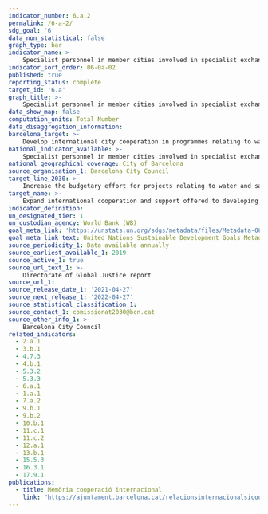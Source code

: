 ```yaml
---
indicator_number: 6.a.2
permalink: /6-a-2/
sdg_goal: '6'
data_non_statistical: false
graph_type: bar
indicator_name: >-
    Specialist personnel in member cities involved in specialist exchange programmes concerning water-cycle management
indicator_sort_order: 06-0a-02
published: true
reporting_status: complete
target_id: '6.a'
graph_title: >-
    Specialist personnel in member cities involved in specialist exchange programmes concerning water-cycle management
data_show_map: false
computation_units: Total Number
data_disaggregation_information: 
barcelona_target: >-
    Develop international city cooperation in programmes relating to water and sanitation
national_indicator_available: >-
    Specialist personnel in member cities involved in specialist exchange programmes concerning water-cycle management
national_geographical_coverage: City of Barcelona
source_organisation_1: Barcelona City Council
target_line_2030: >-
    Increase the budgetary effort for projects relating to water and sanitation in member cities located in countries receiving Official Development Assistance, especially those projects relating to the efficient, sustainable management of the water cycle in urban and metropolitan contexts
target_name: >-
    Expand international cooperation and support offered to developing countries for training in regard to activities and programmes related to water and sanitation, including the provision and storage of water, desalination and the efficient use of water resources, wastewater treatment, and recycling and reuse technologies
indicator_definition:
un_designated_tier: 1
un_custodian_agency: World Bank (WB)
goal_meta_link: 'https://unstats.un.org/sdgs/metadata/files/Metadata-06-0a-01.pdf'
goal_meta_link_text: United Nations Sustainable Development Goals Metadata (pdf 894kB)
source_periodicity_1: Data available annually
source_earliest_available_1: 2019
source_active_1: true
source_url_text_1: >-
    Directorate of Global Justice report
source_url_1: 
source_release_date_1: '2021-04-27'
source_next_release_1: '2022-04-27'
source_statistical_classification_1: 
source_contact_1: comissionat2030@bcn.cat
source_other_info_1: >-
    Barcelona City Council
related_indicators: 
  - 2.a.1
  - 3.b.1
  - 4.7.3
  - 4.b.1
  - 5.3.2
  - 5.3.3
  - 6.a.1
  - 1.a.1
  - 7.a.2
  - 9.b.1
  - 9.b.2
  - 10.b.1
  - 11.c.1
  - 11.c.2
  - 12.a.1
  - 13.b.1
  - 15.5.3
  - 16.3.1
  - 17.9.1
publications:
  - title: Memòria cooperació internacional
    link: "https://ajuntament.barcelona.cat/relacionsinternacionalsicooperacio/ca/pla-director-i-pla-de-treball"
---
```

